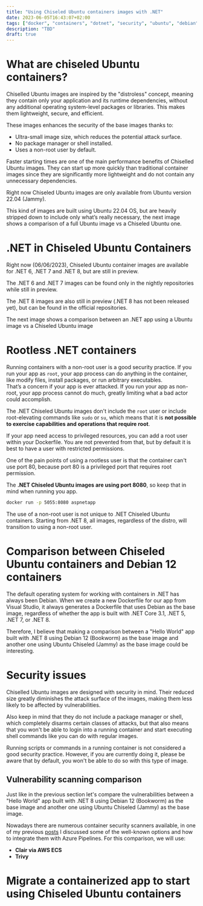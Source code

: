 ```yaml
---
title: "Using Chiseled Ubuntu containers images with .NET"
date: 2023-06-05T16:43:07+02:00
tags: ["docker", "containers", "dotnet", "security", "ubuntu", "debian"]
description: "TBD"
draft: true
---
```


# **What are chiseled Ubuntu containers?**

Chiselled Ubuntu images are inspired by the "distroless" concept, meaning they contain only your application and its runtime dependencies, without any additional operating system-level packages or libraries. This makes them lightweight, secure, and efficient.

These images enhances the security of the base images thanks to:

- Ultra-small image size, which reduces the potential attack surface.
- No package manager or shell installed.
- Uses a non-root user by default.

Faster starting times are one of the main performance benefits of Chiselled Ubuntu images. They can start up more quickly than traditional container images since they are significantly more lightweight and do not contain any unnecessary dependencies.

Right now Chiseled Ubuntu images are only available from Ubuntu version 22.04 (Jammy). 

This kind of images are built using Ubuntu 22.04 OS, but are heavily stripped down to include only what’s really necessary, the next image shows a comparison of a full Ubuntu image vs a Chiseled Ubuntu one.

<add-img>


# **.NET in Chiseled Ubuntu Containers**

Right now (06/06/2023), Chiseled Ubuntu container images are available for .NET 6, .NET 7 and .NET 8, but are still in preview.

The .NET 6 and .NET 7 images can be found only in the nightly repositories while still in preview.

<add-links>

The .NET 8 images are also still in preview (.NET 8 has not been released yet), but can be found in the official repositories.

<add-links>

The next image shows a comparison between an .NET app using a Ubuntu image vs a Chiseled Ubuntu image

# **Rootless .NET containers**

Running containers with a non-root user is a good security practice. If you run your app as ``root``, your app process can do anything in the container, like modify files, install packages, or run arbitrary executables.   
That’s a concern if your app is ever attacked. If you run your app as non-root, your app process cannot do much, greatly limiting what a bad actor could accomplish.

The .NET Chiseled Ubuntu images don't include the ``root`` user or include root-elevating commands like ``sudo`` or ``su``, which means that it is **not possible to exercise capabilities and operations that require root**.

If your app need access to privileged resources, you can add a root user within your Dockerfile. You are not prevented from that, but by default it is best to have a user with restricted permissions.

One of the pain points of using a rootless user is that the container can't use port 80, because port 80 is a privileged port that requires root permission.

The **.NET Chiseled Ubuntu images are using port 8080**, so keep that in mind when running you app.

```bash
docker run -p 5055:8080 aspnetapp
```

The use of a non-root user is not unique to .NET Chiseled Ubuntu containers. Starting from .NET 8, all images, regardless of the distro, will transition to using a non-root user.


# **Comparison between Chiseled Ubuntu containers and Debian 12 containers**

The default operating system for working with containers in .NET has always been Debian. When we create a new Dockerfile for our app from Visual Studio, it always generates a Dockerfile that uses Debian as the base image, regardless of whether the app is built with .NET Core 3.1, .NET 5, .NET 7, or .NET 8.

Therefore, I believe that making a comparison between a "Hello World" app built with .NET 8 using Debian 12 (Bookworm) as the base image and another one using Ubuntu Chiseled (Jammy) as the base image could be interesting.

# **Security issues**

Chiselled Ubuntu images are designed with security in mind. Their reduced size greatly diminishes the attack surface of the images, making them less likely to be affected by vulnerabilities.

Also keep in mind that they do not include a package manager or shell, which completely disarms certain classes of attacks, but that also means that you won't be able to login into a running container and start executing shell commands like you can do with regular images.   

Running scripts or commands in a running container is not considered a good security practice. However, if you are currently doing it, please be aware that by default, you won't be able to do so with this type of image.

## **Vulnerability scanning comparison**

Just like in the previous section let's compare the vulnerabilities between a "Hello World" app built with .NET 8 using Debian 12 (Bookworm) as the base image and another one using Ubuntu Chiseled (Jammy) as the base image. 

Nowadays there are numerous container security scanners available, in one of my previous [posts](https://www.mytechramblings.com/posts/testing-container-vulnerabilities-scanners-using-azure-pipelines/) I discussed some of the well-known options and how to integrate them with Azure Pipelines. For this comparison, we will use:
- **Clair via AWS ECS** 
- **Trivy**

# Migrate a containerized app to start using Chiseled Ubuntu containers
